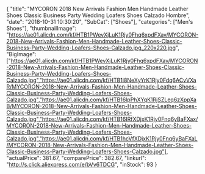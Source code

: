 {
	"title": "MYCORON 2018 New Arrivals Fashion Men Handmade Leather Shoes Classic Business Party Wedding Loafers Shoes Calzado Hombre",
	"date": "2018-10-31 10:30:20",
	"SubCat": ["Shoes"],
	"categories": ["Men's Shoes"],
	"thumbnailImage": "https://ae01.alicdn.com/kf/HTB1PWevXjLuK1Rjy0Fhq6xpdFXav/MYCORON-2018-New-Arrivals-Fashion-Men-Handmade-Leather-Shoes-Classic-Business-Party-Wedding-Loafers-Shoes-Calzado.jpg_220x220.jpg",
	"BigImage": ["https://ae01.alicdn.com/kf/HTB1PWevXjLuK1Rjy0Fhq6xpdFXav/MYCORON-2018-New-Arrivals-Fashion-Men-Handmade-Leather-Shoes-Classic-Business-Party-Wedding-Loafers-Shoes-Calzado.jpg","https://ae01.alicdn.com/kf/HTB1i8NeXyYrK1Rjy0Fdq6ACvVXaR/MYCORON-2018-New-Arrivals-Fashion-Men-Handmade-Leather-Shoes-Classic-Business-Party-Wedding-Loafers-Shoes-Calzado.jpg","https://ae01.alicdn.com/kf/HTB16lpPhXYqK1RjSZLeq6zXppXaB/MYCORON-2018-New-Arrivals-Fashion-Men-Handmade-Leather-Shoes-Classic-Business-Party-Wedding-Loafers-Shoes-Calzado.jpg","https://ae01.alicdn.com/kf/HTB16IRfXDjxK1Rjy0Fnq6yBaFXax/MYCORON-2018-New-Arrivals-Fashion-Men-Handmade-Leather-Shoes-Classic-Business-Party-Wedding-Loafers-Shoes-Calzado.jpg","https://ae01.alicdn.com/kf/HTB1hcVfXDjxK1Rjy0Fnq6yBaFXaL/MYCORON-2018-New-Arrivals-Fashion-Men-Handmade-Leather-Shoes-Classic-Business-Party-Wedding-Loafers-Shoes-Calzado.jpg"],
	"actualPrice": 381.67,
	"comparePrice": 382.67,
	"linkurl": "http://s.click.aliexpress.com/e/bVv6TDCG",
	"inStock": 93
}

